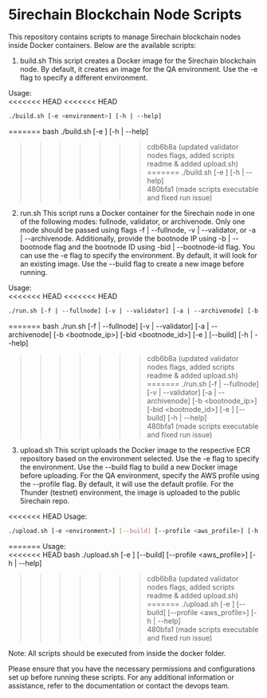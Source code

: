 # 5irechain Blockchain Node Scripts
This repository contains scripts to manage 5irechain blockchain nodes inside Docker containers. Below are the available scripts:

1. build.sh
This script creates a Docker image for the 5irechain blockchain node. By default, it creates an image for the QA environment. Use the -e flag to specify a different environment.

Usage:  
<<<<<<< HEAD
<<<<<<< HEAD
```bash
./build.sh [-e <environment>] [-h | --help]  
```
=======
bash ./build.sh [-e <environment>] [-h | --help]  
>>>>>>> cdb6b8a (updated validator nodes flags, added scripts readme & added upload.sh)
=======
./build.sh [-e <environment>] [-h | --help]  
>>>>>>> 480bfa1 (made scripts executable and fixed run issue)

2. run.sh
This script runs a Docker container for the 5irechain node in one of the following modes: fullnode, validator, or archivenode. Only one mode should be passed using flags -f | --fullnode, -v | --validator, or -a | --archivenode. Additionally, provide the bootnode IP using -b | --bootnode flag and the bootnode ID using -bid | --bootnode-id flag. You can use the -e flag to specify the environment. By default, it will look for an existing image. Use the --build flag to create a new image before running.

Usage:  
<<<<<<< HEAD
<<<<<<< HEAD
```bash
./run.sh [-f | --fullnode] [-v | --validator] [-a | --archivenode] [-b <bootnode_ip>] [-bid <bootnode_id>] [-e <environment>] [--build] [-h | --help]  
```
=======
bash ./run.sh [-f | --fullnode] [-v | --validator] [-a | --archivenode] [-b <bootnode_ip>] [-bid <bootnode_id>] [-e <environment>] [--build] [-h | --help]  
>>>>>>> cdb6b8a (updated validator nodes flags, added scripts readme & added upload.sh)
=======
./run.sh [-f | --fullnode] [-v | --validator] [-a | --archivenode] [-b <bootnode_ip>] [-bid <bootnode_id>] [-e <environment>] [--build] [-h | --help]  
>>>>>>> 480bfa1 (made scripts executable and fixed run issue)

3. upload.sh
This script uploads the Docker image to the respective ECR repository based on the environment selected. Use the -e flag to specify the environment. Use the --build flag to build a new Docker image before uploading. For the QA environment, specify the AWS profile using the --profile flag. By default, it will use the default profile. For the Thunder (testnet) environment, the image is uploaded to the public 5irechain repo.

<<<<<<< HEAD
Usage:
```bash  
./upload.sh [-e <environment>] [--build] [--profile <aws_profile>] [-h | --help]  
```
=======
Usage:  
<<<<<<< HEAD
bash ./upload.sh [-e <environment>] [--build] [--profile <aws_profile>] [-h | --help]  
>>>>>>> cdb6b8a (updated validator nodes flags, added scripts readme & added upload.sh)
=======
./upload.sh [-e <environment>] [--build] [--profile <aws_profile>] [-h | --help]  
>>>>>>> 480bfa1 (made scripts executable and fixed run issue)

Note: All scripts should be executed from inside the docker folder.

Please ensure that you have the necessary permissions and configurations set up before running these scripts. For any additional information or assistance, refer to the documentation or contact the devops team.